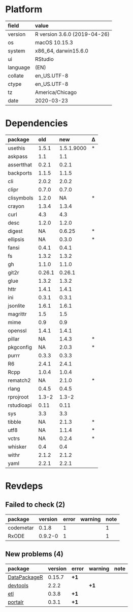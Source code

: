 # Platform

|field    |value                        |
|:--------|:----------------------------|
|version  |R version 3.6.0 (2019-04-26) |
|os       |macOS  10.15.3               |
|system   |x86_64, darwin15.6.0         |
|ui       |RStudio                      |
|language |(EN)                         |
|collate  |en_US.UTF-8                  |
|ctype    |en_US.UTF-8                  |
|tz       |America/Chicago              |
|date     |2020-03-23                   |

# Dependencies

|package    |old    |new        |Δ  |
|:----------|:------|:----------|:--|
|usethis    |1.5.1  |1.5.1.9000 |*  |
|askpass    |1.1    |1.1        |   |
|assertthat |0.2.1  |0.2.1      |   |
|backports  |1.1.5  |1.1.5      |   |
|cli        |2.0.2  |2.0.2      |   |
|clipr      |0.7.0  |0.7.0      |   |
|clisymbols |1.2.0  |NA         |*  |
|crayon     |1.3.4  |1.3.4      |   |
|curl       |4.3    |4.3        |   |
|desc       |1.2.0  |1.2.0      |   |
|digest     |NA     |0.6.25     |*  |
|ellipsis   |NA     |0.3.0      |*  |
|fansi      |0.4.1  |0.4.1      |   |
|fs         |1.3.2  |1.3.2      |   |
|gh         |1.1.0  |1.1.0      |   |
|git2r      |0.26.1 |0.26.1     |   |
|glue       |1.3.2  |1.3.2      |   |
|httr       |1.4.1  |1.4.1      |   |
|ini        |0.3.1  |0.3.1      |   |
|jsonlite   |1.6.1  |1.6.1      |   |
|magrittr   |1.5    |1.5        |   |
|mime       |0.9    |0.9        |   |
|openssl    |1.4.1  |1.4.1      |   |
|pillar     |NA     |1.4.3      |*  |
|pkgconfig  |NA     |2.0.3      |*  |
|purrr      |0.3.3  |0.3.3      |   |
|R6         |2.4.1  |2.4.1      |   |
|Rcpp       |1.0.4  |1.0.4      |   |
|rematch2   |NA     |2.1.0      |*  |
|rlang      |0.4.5  |0.4.5      |   |
|rprojroot  |1.3-2  |1.3-2      |   |
|rstudioapi |0.11   |0.11       |   |
|sys        |3.3    |3.3        |   |
|tibble     |NA     |2.1.3      |*  |
|utf8       |NA     |1.1.4      |*  |
|vctrs      |NA     |0.2.4      |*  |
|whisker    |0.4    |0.4        |   |
|withr      |2.1.2  |2.1.2      |   |
|yaml       |2.2.1  |2.2.1      |   |

# Revdeps

## Failed to check (2)

|package   |version |error |warning |note |
|:---------|:-------|:-----|:-------|:----|
|codemetar |0.1.8   |1     |        |1    |
|RxODE     |0.9.2-0 |1     |        |1    |

## New problems (4)

|package                                  |version |error  |warning |note |
|:----------------------------------------|:-------|:------|:-------|:----|
|[DataPackageR](problems.md#datapackager) |0.15.7  |__+1__ |        |     |
|[devtools](problems.md#devtools)         |2.2.2   |       |__+1__  |     |
|[etl](problems.md#etl)                   |0.3.8   |__+1__ |        |     |
|[portalr](problems.md#portalr)           |0.3.1   |__+1__ |        |     |

